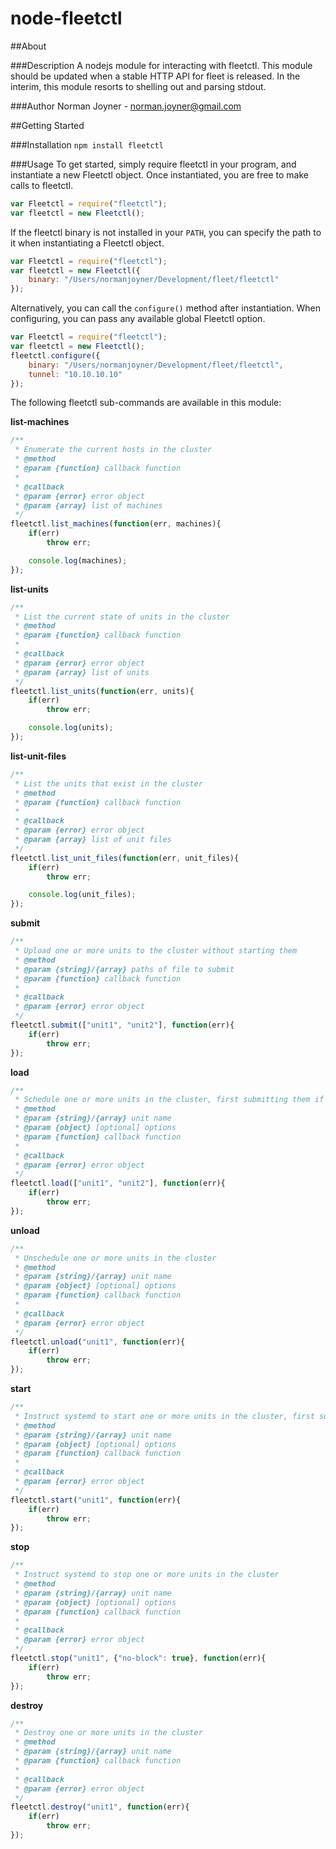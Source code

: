 node-fleetctl
====================

##About

###Description
A nodejs module for interacting with fleetctl. This module should be updated when a stable HTTP API for fleet is released. In the interim, this module resorts to shelling out and parsing stdout.

###Author
Norman Joyner - norman.joyner@gmail.com

##Getting Started

###Installation
```npm install fleetctl```

###Usage
To get started, simply require fleetctl in your program, and instantiate a new Fleetctl object. Once instantiated, you are free to make calls to fleetctl.
```javascript
var Fleetctl = require("fleetctl");
var fleetctl = new Fleetctl();
```

If the fleetctl binary is not installed in your ```PATH```, you can specify the path to it when instantiating a Fleetctl object.
```javascript
var Fleetctl = require("fleetctl");
var fleetctl = new Fleetctl({
    binary: "/Users/normanjoyner/Development/fleet/fleetctl"
});
```

Alternatively, you can call the ```configure()``` method after instantiation. When configuring, you can pass any available global Fleetctl option.
```javascript
var Fleetctl = require("fleetctl");
var fleetctl = new Fleetctl();
fleetctl.configure({
    binary: "/Users/normanjoyner/Development/fleet/fleetctl",
    tunnel: "10.10.10.10"
});
```

The following fleetctl sub-commands are available in this module:

**list-machines**
```javascript
/**
 * Enumerate the current hosts in the cluster
 * @method
 * @param {function} callback function
 *
 * @callback
 * @param {error} error object
 * @param {array} list of machines
 */
fleetctl.list_machines(function(err, machines){
    if(err)
        throw err;

    console.log(machines);
});
```

**list-units**
```javascript
/**
 * List the current state of units in the cluster
 * @method
 * @param {function} callback function
 *
 * @callback
 * @param {error} error object
 * @param {array} list of units
 */
fleetctl.list_units(function(err, units){
    if(err)
        throw err;

    console.log(units);
});
```

**list-unit-files**
```javascript
/**
 * List the units that exist in the cluster
 * @method
 * @param {function} callback function
 *
 * @callback
 * @param {error} error object
 * @param {array} list of unit files
 */
fleetctl.list_unit_files(function(err, unit_files){
    if(err)
        throw err;

    console.log(unit_files);
});
```

**submit**
```javascript
/**
 * Upload one or more units to the cluster without starting them
 * @method
 * @param {string}/{array} paths of file to submit
 * @param {function} callback function
 *
 * @callback
 * @param {error} error object
 */
fleetctl.submit(["unit1", "unit2"], function(err){
    if(err)
        throw err;
});
```

**load**
```javascript
/**
 * Schedule one or more units in the cluster, first submitting them if necessary
 * @method
 * @param {string}/{array} unit name
 * @param {object} [optional] options
 * @param {function} callback function
 *
 * @callback
 * @param {error} error object
 */
fleetctl.load(["unit1", "unit2"], function(err){
    if(err)
        throw err;
});
```

**unload**
```javascript
/**
 * Unschedule one or more units in the cluster
 * @method
 * @param {string}/{array} unit name
 * @param {object} [optional] options
 * @param {function} callback function
 *
 * @callback
 * @param {error} error object
 */
fleetctl.unload("unit1", function(err){
    if(err)
        throw err;
});
```

**start**
```javascript
/**
 * Instruct systemd to start one or more units in the cluster, first submitting and loading if necessary
 * @method
 * @param {string}/{array} unit name
 * @param {object} [optional] options
 * @param {function} callback function
 *
 * @callback
 * @param {error} error object
 */
fleetctl.start("unit1", function(err){
    if(err)
        throw err;
});
```

**stop**
```javascript
/**
 * Instruct systemd to stop one or more units in the cluster
 * @method
 * @param {string}/{array} unit name
 * @param {object} [optional] options
 * @param {function} callback function
 *
 * @callback
 * @param {error} error object
 */
fleetctl.stop("unit1", {"no-block": true}, function(err){
    if(err)
        throw err;
});
```

**destroy**
```javascript
/**
 * Destroy one or more units in the cluster
 * @method
 * @param {string}/{array} unit name
 * @param {function} callback function
 *
 * @callback
 * @param {error} error object
 */
fleetctl.destroy("unit1", function(err){
    if(err)
        throw err;
});
```
